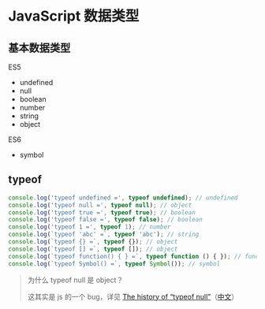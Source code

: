 # JavaScript 数据类型

## 基本数据类型

ES5
- undefined
- null
- boolean
- number
- string
- object

ES6
- symbol

## typeof
```JavaScript
console.log('typeof undefined =', typeof undefined); // undefined
console.log('typeof null =', typeof null); // object
console.log('typeof true =', typeof true); // boolean
console.log('typeof false =', typeof false); // boolean
console.log('typeof 1 =', typeof 1); // number
console.log(`typeof 'abc' =`, typeof 'abc'); // string
console.log(`typeof {} =`, typeof {}); // object
console.log(`typeof [] =`, typeof []); // object
console.log(`typeof function() { } =`, typeof function () { }); // function
console.log(`typeof Symbol() =`, typeof Symbol()); // symbol
```

> 为什么 typeof null 是 object？
>
> 这其实是 js 的一个 bug，详见 [The history of “typeof null”](https://2ality.com/2013/10/typeof-null.html)（[中文](https://juejin.im/post/5a439e30f265da4335630bf4)）